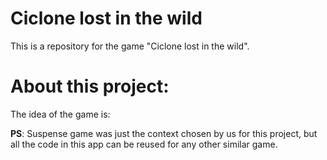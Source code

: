 # Ciclone lost in the wild
This is a repository for the game "Ciclone lost in the wild".


# About this project:
The idea of the game is:

**PS**: Suspense game was just the context chosen by us for this project, but all the code in this app can be reused for any other similar game.

